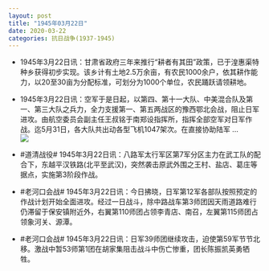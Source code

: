 ```yaml
---
layout: post
title: "1945年03月22日"
date: 2020-03-22
categories: 抗日战争(1937-1945)
---
```


<meta name="referrer" content="no-referrer" />

- 1945年3月22日讯：甘肃省政府三年来推行“耕者有其田”政策，已于湟惠渠特种乡获得初步实现。该乡计有土地2.5万余亩，有农民1000余户，依其耕作能力，以20至30亩为分配标准，可划分为1000个单位，农民踊跃请领耕地。 

- 1945年3月22日讯：空军于是日起，以第四、第十一大队、中美混合队及第一、第三大队之兵力，全力支援第一、第五两战区的豫西鄂北会战，阻止日军进攻。由航空委员会副主任王叔铭于南郑设指挥所，指挥全部空军对日军作战。迄5月31日，各大队共出动各型飞机1047架次。在直接协助陆军 ... <br/><img src="https://wx2.sinaimg.cn/large/aca367d8ly1gd2v10vcvyj20c80903yk.jpg" />

- #道清战役# 1945年3月22日讯：八路军太行军区第7军分区主力在武工队的配合下，东越平汉铁路(北平至武汉)，突然袭击原武外围之王村、盐店、葛庄等据点，实施第3阶段作战。 

- #老河口会战# 1945年3月22日讯：今日拂晓，日军第12军各部队按照预定的作战计划开始全面进攻。经过一日战斗，除中路战车第3师团因天雨道路难行仍滞留于保安镇附近外，右翼第110师团占领李青店、南召，左翼第115师团占领象河关、源潭。 

- #老河口会战# 1945年3月22日讯：日军39师团继续攻击，迫使第59军节节北移。激战中暂53师第1团在胡家集阻击战斗中伤亡惨重，团长陈振凯英勇牺牲。 

